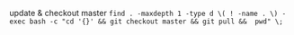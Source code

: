 update & checkout master
`find . -maxdepth 1 -type d \( ! -name . \) -exec bash -c "cd '{}' && git checkout master && git pull &&  pwd" \;`
